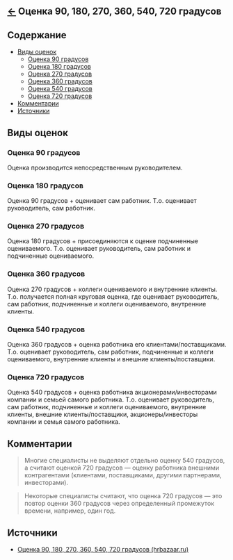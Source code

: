 [&larr;](readme.md "Прочее") Оценка 90, 180, 270, 360, 540, 720 градусов
------------------------------------------------------------------------

<a name="content"></a>
## Содержание

- [Виды оценок](#types-of-assessments)
    - [Оценка 90 градусов](#assessment-90-degrees)
    - [Оценка 180 градусов](#assessment-180-degrees)
    - [Оценка 270 градусов](#assessment-270-degrees)
    - [Оценка 360 градусов](#assessment-360-degrees)
    - [Оценка 540 градусов](#assessment-540-degrees)
    - [Оценка 720 градусов](#assessment-720-degrees)
- [Комментарии](#comments)
- [Источники](#sources)

<a name="types-of-assessments"></a>
## Виды оценок

<a name="assessment-90-degrees"></a>
### Оценка 90 градусов

Оценка производится непосредственным руководителем.

<a name="assessment-180-degrees"></a>
### Оценка 180 градусов 

Оценка 90 градусов + оценивает сам работник. Т.о. оценивает руководитель, сам работник.

<a name="assessment-270-degrees"></a>
### Оценка 270 градусов

Оценка 180 градусов + присоединяются к оценке подчиненные оцениваемого. Т.о. оценивает руководитель, сам работник и подчиненные оцениваемого.

<a name="assessment-360-degrees"></a>
### Оценка 360 градусов

Оценка 270 градусов + коллеги оцениваемого и внутренние клиенты. Т.о. получается полная круговая оценка, где оценивает руководитель, сам работник, подчиненные и коллеги оцениваемого, внутренние клиенты.

<a name="assessment-540-degrees"></a>
### Оценка 540 градусов

Оценка 360 градусов + оценка работника его клиентами/поставщиками. Т.о. оценивает руководитель, сам работник, подчиненные и коллеги оцениваемого, внутренние клиенты и внешние клиенты/поставщики.

<a name="assessment-720-degrees"></a>
### Оценка 720 градусов

Оценка 540 градусов + оценка работника акционерами/инвесторами компании и семьей самого работника. Т.о. оценивает руководитель, сам работник, подчиненные и коллеги оцениваемого, внутренние клиенты, внешние клиенты/поставщики, акционеры/инвесторы компании и семья самого работника.

<a name="comments"></a>
## Комментарии

> Многие специалисты не выделяют отдельно оценку 540 градусов, а считают оценкой 720 градусов — оценку работника внешними контрагентами (клиентами, поставщиками, другими партнерами, инвесторами).

> Некоторые специалисты считают, что оценка 720 градусов — это повтор оценки 360 градусов через определенный промежуток времени, например, один год.

<a name="sources"></a>
## Источники

- [Оценка 90, 180, 270, 360, 540, 720 градусов (hrbazaar.ru)](https://hrbazaar.ru/glossary/oczenka-90-180-270-360-540-720-gradusov/)